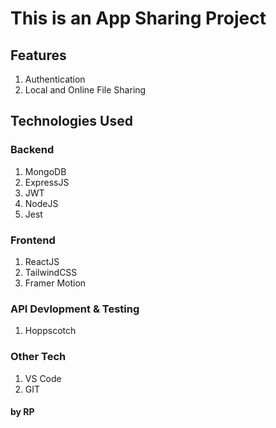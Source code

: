 # This is an App Sharing Project 

## Features
1. Authentication
2. Local and Online File Sharing

## Technologies Used
### Backend
1. MongoDB
2. ExpressJS
3. JWT
4. NodeJS
5. Jest

### Frontend
1. ReactJS
2. TailwindCSS
3. Framer Motion

### API Devlopment & Testing
1. Hoppscotch

### Other Tech
1. VS Code
2. GIT


#### **by RP**